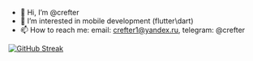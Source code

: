 - 👋 Hi, I’m @crefter
- 👀 I’m interested in mobile development (flutter\dart)
- 📫 How to reach me: email: crefter1@yandex.ru, telegram: @crefter

[![GitHub Streak](https://streak-stats.demolab.com/?user=crefter)](https://git.io/streak-stats)
